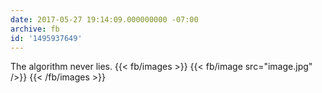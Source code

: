 ```yaml
---
date: 2017-05-27 19:14:09.000000000 -07:00
archive: fb
id: '1495937649'
---
```


The algorithm never lies.
{{< fb/images >}}
{{< fb/image src="image.jpg" />}}
{{< /fb/images >}}
